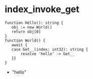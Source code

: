 # index_invoke_get

```dexscript
function Hello(): string {
   obj := new World()
   return obj[0]
}
function World() {
   await {
   case Get__(index: int32): string {
       resolve 'hello' -> Get__
   }}
}
```

* "hello"